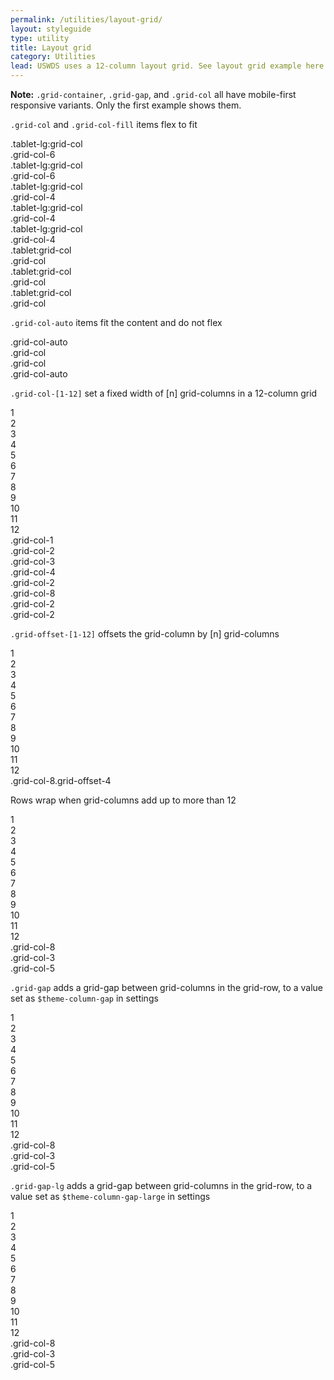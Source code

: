 ```yaml
---
permalink: /utilities/layout-grid/
layout: styleguide
type: utility
title: Layout grid
category: Utilities
lead: USWDS uses a 12-column layout grid. See layout grid example here.
---
```


<div class="font-mono-4 weight-300">

  <p class="docs-text"><strong>Note:</strong> <code class="docs-inline-code">.grid-container</code>, <code class="docs-inline-code">.grid-gap</code>, and <code class="docs-inline-code">.grid-col</code> all have mobile-first responsive variants. Only the first example shows them.</p>
  <p class="docs-text"><code class="docs-inline-code">.grid-col</code> and <code class="docs-inline-code">.grid-col-fill</code> items flex to fit</p>

  <div class="grid-row margin-top-1">
    <div class="grid-col-6 tablet-lg:grid-col-fill border-1px border-black-cool-10">
      <div class="display-none tablet-lg:display-block text-center padding-2">.tablet-lg:grid-col</div>
      <div class="tablet-lg:display-none text-center padding-2">.grid-col-6</div>
    </div>
    <div class="grid-col-6 tablet-lg:grid-col-fill border-1px border-left-0 border-black-cool-10">
      <div class="display-none tablet-lg:display-block text-center padding-2">.tablet-lg:grid-col</div>
      <div class="tablet-lg:display-none text-center padding-2">.grid-col-6</div>
    </div>
    <div class="grid-col-4 tablet-lg:grid-col-fill border-1px border-top-0 tablet-lg:border-top-1px tablet-lg:border-left-0 border-black-cool-10">
      <div class="display-none tablet-lg:display-block text-center padding-2">.tablet-lg:grid-col</div>
      <div class="tablet-lg:display-none text-center padding-2">.grid-col-4</div>
    </div>
    <div class="grid-col-4 tablet-lg:grid-col-fill border-1px border-top-0 tablet-lg:border-top-1px border-left-0 border-black-cool-10">
      <div class="display-none tablet-lg:display-block text-center padding-2">.tablet-lg:grid-col</div>
      <div class="tablet-lg:display-none text-center padding-2">.grid-col-4</div>
    </div>
    <div class="grid-col-4 tablet-lg:grid-col-fill border-1px border-top-0 tablet-lg:border-top-1px border-left-0 border-black-cool-10">
      <div class="display-none tablet-lg:display-block text-center padding-2">.tablet-lg:grid-col</div>
      <div class="tablet-lg:display-none text-center padding-2">.grid-col-4</div>
    </div>
  </div><!-- grid-row -->

  <div class="grid-row margin-top-1">
    <div class="grid-col tablet:grid-col-fill border-1px border-black-cool-10">
      <div class="display-none tablet:display-block text-center padding-2">.tablet:grid-col</div>
      <div class="tablet:display-none text-center padding-2">.grid-col</div>
    </div>
    <div class="grid-col tablet:grid-col-fill border-1px border-left-0 tablet:border-top-1px tablet:border-left-0 border-black-cool-10">
      <div class="display-none tablet:display-block text-center padding-2">.tablet:grid-col</div>
      <div class="tablet:display-none text-center padding-2">.grid-col</div>
    </div>
    <div class="grid-col tablet:grid-col-fill border-1px border-left-0 tablet:border-top-1px tablet:border-left-0 border-black-cool-10">
      <div class="display-none tablet:display-block text-center padding-2">.tablet:grid-col</div>
      <div class="tablet:display-none text-center padding-2">.grid-col</div>
    </div>
  </div><!-- grid-row -->

  <p class="docs-text"><code class="docs-inline-code">.grid-col-auto</code> items fit the content and do not flex</p>

  <div class="grid-row margin-top-1">
    <div class="grid-col-auto border-1px border-black-cool-10">
      <div class="text-center padding-2">.grid-col-auto</div>
    </div>
    <div class="grid-col-fill border-1px border-left-0 border-black-cool-10">
      <div class="text-center padding-2">.grid-col</div>
    </div>
    <div class="grid-col-fill border-1px border-left-0 border-black-cool-10">
      <div class="text-center padding-2">.grid-col</div>
    </div>
    <div class="grid-col-auto border-1px border-left-0 border-black-cool-10">
      <div class="text-center padding-2">.grid-col-auto</div>
    </div>
  </div><!-- l.grid-row -->

  <p class="docs-text"><code class="docs-inline-code">.grid-col-[1-12]</code> set a fixed width of [n] grid-columns in a 12-column grid</p>

  <div class="grid-row margin-top-1 font-sans-2">
    <div class="grid-col-1 border-x-2px border-black-cool-90">
      <div class="text-center padding-x-2">1</div>
    </div>
    <div class="grid-col-1 border-x-2px border-left-0 border-black-cool-90">
      <div class="text-center padding-x-2">2</div>
    </div>
    <div class="grid-col-1 border-x-2px border-left-0 border-black-cool-90">
      <div class="text-center padding-x-2">3</div>
    </div>
    <div class="grid-col-1 border-x-2px border-left-0 border-black-cool-90">
      <div class="text-center padding-x-2">4</div>
    </div>
    <div class="grid-col-1 border-x-2px border-left-0 border-black-cool-90">
      <div class="text-center padding-x-2">5</div>
    </div>
    <div class="grid-col-1 border-x-2px border-left-0 border-black-cool-90">
      <div class="text-center padding-x-2">6</div>
    </div>
    <div class="grid-col-1 border-x-2px border-left-0 border-black-cool-90">
      <div class="text-center padding-x-2">7</div>
    </div>
    <div class="grid-col-1 border-x-2px border-left-0 border-black-cool-90">
      <div class="text-center padding-x-2">8</div>
    </div>
    <div class="grid-col-1 border-x-2px border-left-0 border-black-cool-90">
      <div class="text-center padding-x-2">9</div>
    </div>
    <div class="grid-col-1 border-x-2px border-left-0 border-black-cool-90">
      <div class="text-center padding-x-2">10</div>
    </div>
    <div class="grid-col-1 border-x-2px border-left-0 border-black-cool-90">
      <div class="text-center padding-x-2">11</div>
    </div>
    <div class="grid-col-1 border-x-2px border-left-0 border-black-cool-90">
      <div class="text-center padding-x-2">12</div>
    </div>
  </div><!-- l.grid-row -->

  <div class="grid-row margin-top-1">
    <div class="grid-col-1 border-1px border-black-cool-10">
      <div class="text-center padding-2">.grid-col-1</div>
    </div>
    <div class="grid-col-2 border-1px border-left-0 border-black-cool-10">
      <div class="text-center padding-2">.grid-col-2</div>
    </div>
    <div class="grid-col-3 border-1px border-left-0 border-black-cool-10">
      <div class="text-center padding-2">.grid-col-3</div>
    </div>
    <div class="grid-col-4 border-1px border-left-0 border-black-cool-10">
      <div class="text-center padding-2">.grid-col-4</div>
    </div>
    <div class="grid-col-2 border-1px border-left-0 border-black-cool-10">
      <div class="text-center padding-2">.grid-col-2</div>
    </div>
  </div><!-- l.grid-row -->

  <div class="grid-row margin-top-1">
    <div class="grid-col-8 border-1px border-black-cool-10">
      <div class="text-center padding-2">.grid-col-8</div>
    </div>
    <div class="grid-col-2 border-1px border-left-0 border-black-cool-10">
      <div class="text-center padding-2">.grid-col-2</div>
    </div>
    <div class="grid-col-2 border-1px border-left-0 border-black-cool-10">
      <div class="text-center padding-2">.grid-col-2</div>
    </div>
  </div><!-- l.grid-row -->

  <p class="docs-text"><code class="docs-inline-code">.grid-offset-[1-12]</code> offsets the grid-column by [n] grid-columns</p>

  <div class="grid-row margin-top-1 font-sans-2">
    <div class="grid-col-1 border-x-2px border-black-cool-90">
      <div class="text-center padding-x-2">1</div>
    </div>
    <div class="grid-col-1 border-x-2px border-left-0 border-black-cool-90">
      <div class="text-center padding-x-2">2</div>
    </div>
    <div class="grid-col-1 border-x-2px border-left-0 border-black-cool-90">
      <div class="text-center padding-x-2">3</div>
    </div>
    <div class="grid-col-1 border-x-2px border-left-0 border-black-cool-90">
      <div class="text-center padding-x-2">4</div>
    </div>
    <div class="grid-col-1 border-x-2px border-left-0 border-black-cool-90">
      <div class="text-center padding-x-2">5</div>
    </div>
    <div class="grid-col-1 border-x-2px border-left-0 border-black-cool-90">
      <div class="text-center padding-x-2">6</div>
    </div>
    <div class="grid-col-1 border-x-2px border-left-0 border-black-cool-90">
      <div class="text-center padding-x-2">7</div>
    </div>
    <div class="grid-col-1 border-x-2px border-left-0 border-black-cool-90">
      <div class="text-center padding-x-2">8</div>
    </div>
    <div class="grid-col-1 border-x-2px border-left-0 border-black-cool-90">
      <div class="text-center padding-x-2">9</div>
    </div>
    <div class="grid-col-1 border-x-2px border-left-0 border-black-cool-90">
      <div class="text-center padding-x-2">10</div>
    </div>
    <div class="grid-col-1 border-x-2px border-left-0 border-black-cool-90">
      <div class="text-center padding-x-2">11</div>
    </div>
    <div class="grid-col-1 border-x-2px border-left-0 border-black-cool-90">
      <div class="text-center padding-x-2">12</div>
    </div>
  </div><!-- l.grid-row -->

  <div class="grid-row margin-top-1">
    <div class="grid-col-8 grid-offset-4 border-1px border-black-cool-10">
      <div class="text-center padding-2">.grid-col-8.grid-offset-4</div>
    </div>
  </div><!-- l.grid-row -->

  <p class="docs-text">Rows wrap when grid-columns add up to more than 12</p>

  <div class="grid-row margin-top-1 font-sans-2">
    <div class="grid-col-1 border-x-2px border-black-cool-90">
      <div class="text-center padding-x-2">1</div>
    </div>
    <div class="grid-col-1 border-x-2px border-left-0 border-black-cool-90">
      <div class="text-center padding-x-2">2</div>
    </div>
    <div class="grid-col-1 border-x-2px border-left-0 border-black-cool-90">
      <div class="text-center padding-x-2">3</div>
    </div>
    <div class="grid-col-1 border-x-2px border-left-0 border-black-cool-90">
      <div class="text-center padding-x-2">4</div>
    </div>
    <div class="grid-col-1 border-x-2px border-left-0 border-black-cool-90">
      <div class="text-center padding-x-2">5</div>
    </div>
    <div class="grid-col-1 border-x-2px border-left-0 border-black-cool-90">
      <div class="text-center padding-x-2">6</div>
    </div>
    <div class="grid-col-1 border-x-2px border-left-0 border-black-cool-90">
      <div class="text-center padding-x-2">7</div>
    </div>
    <div class="grid-col-1 border-x-2px border-left-0 border-black-cool-90">
      <div class="text-center padding-x-2">8</div>
    </div>
    <div class="grid-col-1 border-x-2px border-left-0 border-black-cool-90">
      <div class="text-center padding-x-2">9</div>
    </div>
    <div class="grid-col-1 border-x-2px border-left-0 border-black-cool-90">
      <div class="text-center padding-x-2">10</div>
    </div>
    <div class="grid-col-1 border-x-2px border-left-0 border-black-cool-90">
      <div class="text-center padding-x-2">11</div>
    </div>
    <div class="grid-col-1 border-x-2px border-left-0 border-black-cool-90">
      <div class="text-center padding-x-2">12</div>
    </div>
  </div><!-- l.grid-row -->

  <div class="grid-row margin-top-1">
    <div class="grid-col-8 border-1px border-black-cool-10">
      <div class="text-center padding-2">.grid-col-8</div>
    </div>
    <div class="grid-col-3 border-1px border-left-0 border-black-cool-10">
      <div class="text-center padding-2">.grid-col-3</div>
    </div>
    <div class="grid-col-5 border-1px border-top-0 border-black-cool-10">
      <div class="text-center padding-2">.grid-col-5</div>
    </div>
  </div><!-- l.grid-row -->

  <p class="docs-text"><code class="docs-inline-code">.grid-gap</code> adds a grid-gap between grid-columns in the grid-row, to a value set as <code class="docs-inline-code">$theme-column-gap</code> in settings</p>

  <div class="grid-row margin-top-1 font-sans-2">
    <div class="grid-col-1 border-x-2px border-black-cool-90">
      <div class="text-center padding-x-2">1</div>
    </div>
    <div class="grid-col-1 border-x-2px border-left-0 border-black-cool-90">
      <div class="text-center padding-x-2">2</div>
    </div>
    <div class="grid-col-1 border-x-2px border-left-0 border-black-cool-90">
      <div class="text-center padding-x-2">3</div>
    </div>
    <div class="grid-col-1 border-x-2px border-left-0 border-black-cool-90">
      <div class="text-center padding-x-2">4</div>
    </div>
    <div class="grid-col-1 border-x-2px border-left-0 border-black-cool-90">
      <div class="text-center padding-x-2">5</div>
    </div>
    <div class="grid-col-1 border-x-2px border-left-0 border-black-cool-90">
      <div class="text-center padding-x-2">6</div>
    </div>
    <div class="grid-col-1 border-x-2px border-left-0 border-black-cool-90">
      <div class="text-center padding-x-2">7</div>
    </div>
    <div class="grid-col-1 border-x-2px border-left-0 border-black-cool-90">
      <div class="text-center padding-x-2">8</div>
    </div>
    <div class="grid-col-1 border-x-2px border-left-0 border-black-cool-90">
      <div class="text-center padding-x-2">9</div>
    </div>
    <div class="grid-col-1 border-x-2px border-left-0 border-black-cool-90">
      <div class="text-center padding-x-2">10</div>
    </div>
    <div class="grid-col-1 border-x-2px border-left-0 border-black-cool-90">
      <div class="text-center padding-x-2">11</div>
    </div>
    <div class="grid-col-1 border-x-2px border-left-0 border-black-cool-90">
      <div class="text-center padding-x-2">12</div>
    </div>
  </div><!-- l.grid-row -->

  <div class="grid-row grid-gap margin-top-1">
    <div class="grid-col-4">
      <div class="text-center border-1px border-black-cool-10 padding-2">.grid-col-8</div>
    </div>
    <div class="grid-col-4">
      <div class="text-center border-1px border-black-cool-10 padding-2">.grid-col-3</div>
    </div>
    <div class="grid-col-4">
      <div class="text-center border-1px border-black-cool-10 padding-2">.grid-col-5</div>
    </div>
  </div><!-- l.grid-row -->

  <p class="docs-text"><code class="docs-inline-code">.grid-gap-lg</code> adds a grid-gap between grid-columns in the grid-row, to a value set as <code class="docs-inline-code">$theme-column-gap-large</code> in settings</p>

  <div class="grid-row margin-top-1 font-sans-2">
    <div class="grid-col-1 border-x-2px border-black-cool-90">
      <div class="text-center padding-x-2">1</div>
    </div>
    <div class="grid-col-1 border-x-2px border-left-0 border-black-cool-90">
      <div class="text-center padding-x-2">2</div>
    </div>
    <div class="grid-col-1 border-x-2px border-left-0 border-black-cool-90">
      <div class="text-center padding-x-2">3</div>
    </div>
    <div class="grid-col-1 border-x-2px border-left-0 border-black-cool-90">
      <div class="text-center padding-x-2">4</div>
    </div>
    <div class="grid-col-1 border-x-2px border-left-0 border-black-cool-90">
      <div class="text-center padding-x-2">5</div>
    </div>
    <div class="grid-col-1 border-x-2px border-left-0 border-black-cool-90">
      <div class="text-center padding-x-2">6</div>
    </div>
    <div class="grid-col-1 border-x-2px border-left-0 border-black-cool-90">
      <div class="text-center padding-x-2">7</div>
    </div>
    <div class="grid-col-1 border-x-2px border-left-0 border-black-cool-90">
      <div class="text-center padding-x-2">8</div>
    </div>
    <div class="grid-col-1 border-x-2px border-left-0 border-black-cool-90">
      <div class="text-center padding-x-2">9</div>
    </div>
    <div class="grid-col-1 border-x-2px border-left-0 border-black-cool-90">
      <div class="text-center padding-x-2">10</div>
    </div>
    <div class="grid-col-1 border-x-2px border-left-0 border-black-cool-90">
      <div class="text-center padding-x-2">11</div>
    </div>
    <div class="grid-col-1 border-x-2px border-left-0 border-black-cool-90">
      <div class="text-center padding-x-2">12</div>
    </div>
  </div><!-- l.grid-row -->

  <div class="grid-row grid-gap-lg margin-top-1">
    <div class="grid-col-4">
      <div class="text-center border-1px border-black-cool-10 padding-2">.grid-col-8</div>
    </div>
    <div class="grid-col-4">
      <div class="text-center border-1px border-black-cool-10 padding-2">.grid-col-3</div>
    </div>
    <div class="grid-col-4">
      <div class="text-center border-1px border-black-cool-10 padding-2">.grid-col-5</div>
    </div>
  </div><!-- l.grid-row -->

</div><!-- div -->

